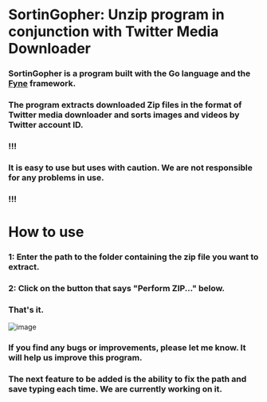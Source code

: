 # SortinGopher: Unzip program in conjunction with Twitter Media Downloader

### SortinGopher is a program built with the Go language and the [Fyne](https://github.com/fyne-io/fyne) framework.
### The program extracts downloaded Zip files in the format of Twitter media downloader and sorts images and videos by Twitter account ID.

### !!!
### It is easy to use but uses with caution. We are not responsible for any problems in use.
### !!!

# How to use

### 1: Enter the path to the folder containing the zip file you want to extract.

### 2: Click on the button that says "Perform ZIP..." below.
### That's it.

![image](https://user-images.githubusercontent.com/61903570/115142874-02036600-a07f-11eb-903a-23ff836c5b56.png)



### If you find any bugs or improvements, please let me know. It will help us improve this program.

### The next feature to be added is the ability to fix the path and save typing each time. We are currently working on it.
